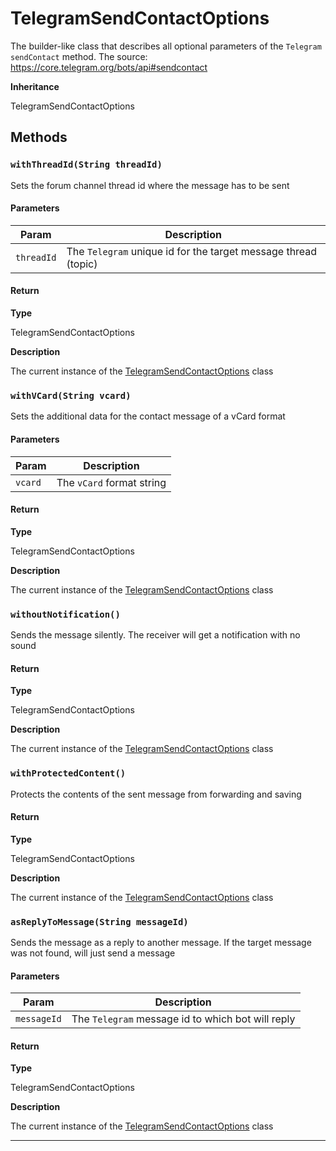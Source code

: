 # TelegramSendContactOptions

The builder-like class that describes all optional parameters of the `Telegram` `sendContact` method. The source: https://core.telegram.org/bots/api#sendcontact

**Inheritance**

TelegramSendContactOptions

## Methods

### `withThreadId(String threadId)`

Sets the forum channel thread id where the message has to be sent

#### Parameters

| Param      | Description                                                    |
| ---------- | -------------------------------------------------------------- |
| `threadId` | The `Telegram` unique id for the target message thread (topic) |

#### Return

**Type**

TelegramSendContactOptions

**Description**

The current instance of the [TelegramSendContactOptions](/types/Classes/TelegramSendContactOptions.md) class

### `withVCard(String vcard)`

Sets the additional data for the contact message of a vCard format

#### Parameters

| Param   | Description               |
| ------- | ------------------------- |
| `vcard` | The `vCard` format string |

#### Return

**Type**

TelegramSendContactOptions

**Description**

The current instance of the [TelegramSendContactOptions](/types/Classes/TelegramSendContactOptions.md) class

### `withoutNotification()`

Sends the message silently. The receiver will get a notification with no sound

#### Return

**Type**

TelegramSendContactOptions

**Description**

The current instance of the [TelegramSendContactOptions](/types/Classes/TelegramSendContactOptions.md) class

### `withProtectedContent()`

Protects the contents of the sent message from forwarding and saving

#### Return

**Type**

TelegramSendContactOptions

**Description**

The current instance of the [TelegramSendContactOptions](/types/Classes/TelegramSendContactOptions.md) class

### `asReplyToMessage(String messageId)`

Sends the message as a reply to another message. If the target message was not found, will just send a message

#### Parameters

| Param       | Description                                       |
| ----------- | ------------------------------------------------- |
| `messageId` | The `Telegram` message id to which bot will reply |

#### Return

**Type**

TelegramSendContactOptions

**Description**

The current instance of the [TelegramSendContactOptions](/types/Classes/TelegramSendContactOptions.md) class

---

